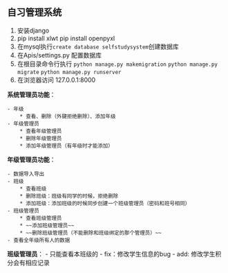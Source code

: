## 自习管理系统

1. 安装django
2. pip install xlwt
   pip install openpyxl
3. 在mysql执行`create database selfstudysystem`创建数据库
4. 在Apis/settings.py 配置数据库
5. 在根目录命令行执行
    `python manage.py makemigration`
    `python manage.py migrate`
    `python manage.py runserver`
6. 在浏览器访问 127.0.0.1:8000


**系统管理员功能**：
   
    - 年级
        * 查看、删除（外键拒绝删除）、添加年级
    - 年级管理员
        * 查看年级管理员
        * 删除年级管理员
        * 添加年级管理员（有年级时才能添加）
**年级管理员功能**：
   
    - 数据导入导出
    - 班级
        * 查看班级
        * 删除班级：班级有同学的时候，拒绝删除
        * 添加班级：添加班级的时候同步创建一个班级管理员（密码和班号相同）
    - 班级管理员
        * 查看班级管理员
        * ~~添加班级管理员~~
        * ~~删除班级管理员（不能删除和班级绑定的那个管理员）~~
    - 查看全年级所有人的数据
**班级管理员**：
    - 只能查看本班级的
    - fix：修改学生信息的bug
    - add: 修改学生积分会有相应记录
    
    
    
